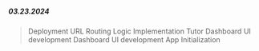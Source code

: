 ##### 03.23.2024

> Deployment URL
> Routing Logic Implementation
> Tutor Dashboard UI development
> Dashboard UI development
> App Initialization
